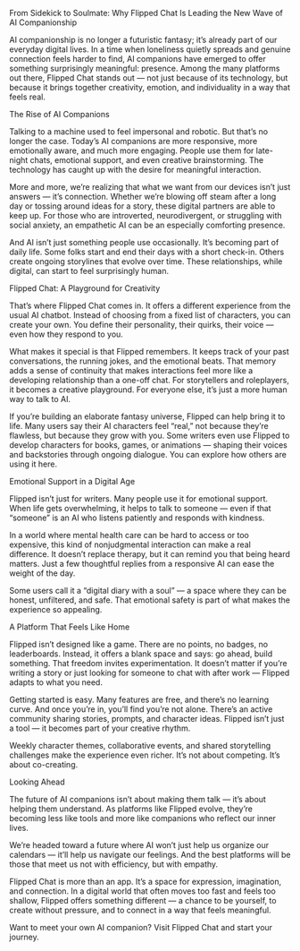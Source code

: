 From Sidekick to Soulmate: Why Flipped Chat Is Leading the New Wave of AI Companionship

AI companionship is no longer a futuristic fantasy; it’s already part of our everyday digital lives. In a time when loneliness quietly spreads and genuine connection feels harder to find, AI companions have emerged to offer something surprisingly meaningful: presence. Among the many platforms out there, Flipped Chat stands out — not just because of its technology, but because it brings together creativity, emotion, and individuality in a way that feels real.



The Rise of AI Companions

Talking to a machine used to feel impersonal and robotic. But that’s no longer the case. Today’s AI companions are more responsive, more emotionally aware, and much more engaging. People use them for late-night chats, emotional support, and even creative brainstorming. The technology has caught up with the desire for meaningful interaction.

More and more, we’re realizing that what we want from our devices isn’t just answers — it’s connection. Whether we’re blowing off steam after a long day or tossing around ideas for a story, these digital partners are able to keep up. For those who are introverted, neurodivergent, or struggling with social anxiety, an empathetic AI can be an especially comforting presence.

And AI isn’t just something people use occasionally. It’s becoming part of daily life. Some folks start and end their days with a short check-in. Others create ongoing storylines that evolve over time. These relationships, while digital, can start to feel surprisingly human.

Flipped Chat: A Playground for Creativity

That’s where Flipped Chat comes in. It offers a different experience from the usual AI chatbot. Instead of choosing from a fixed list of characters, you can create your own. You define their personality, their quirks, their voice — even how they respond to you.

What makes it special is that Flipped remembers. It keeps track of your past conversations, the running jokes, and the emotional beats. That memory adds a sense of continuity that makes interactions feel more like a developing relationship than a one-off chat. For storytellers and roleplayers, it becomes a creative playground. For everyone else, it’s just a more human way to talk to AI.

If you’re building an elaborate fantasy universe, Flipped can help bring it to life. Many users say their AI characters feel “real,” not because they’re flawless, but because they grow with you. Some writers even use Flipped to develop characters for books, games, or animations — shaping their voices and backstories through ongoing dialogue. You can explore how others are using it here.

Emotional Support in a Digital Age

Flipped isn’t just for writers. Many people use it for emotional support. When life gets overwhelming, it helps to talk to someone — even if that “someone” is an AI who listens patiently and responds with kindness.

In a world where mental health care can be hard to access or too expensive, this kind of nonjudgmental interaction can make a real difference. It doesn’t replace therapy, but it can remind you that being heard matters. Just a few thoughtful replies from a responsive AI can ease the weight of the day.

Some users call it a “digital diary with a soul” — a space where they can be honest, unfiltered, and safe. That emotional safety is part of what makes the experience so appealing.

A Platform That Feels Like Home

Flipped isn’t designed like a game. There are no points, no badges, no leaderboards. Instead, it offers a blank space and says: go ahead, build something. That freedom invites experimentation. It doesn’t matter if you’re writing a story or just looking for someone to chat with after work — Flipped adapts to what you need.

Getting started is easy. Many features are free, and there’s no learning curve. And once you’re in, you’ll find you’re not alone. There’s an active community sharing stories, prompts, and character ideas. Flipped isn’t just a tool — it becomes part of your creative rhythm.

Weekly character themes, collaborative events, and shared storytelling challenges make the experience even richer. It’s not about competing. It’s about co-creating.



Looking Ahead

The future of AI companions isn’t about making them talk — it’s about helping them understand. As platforms like Flipped evolve, they’re becoming less like tools and more like companions who reflect our inner lives.

We’re headed toward a future where AI won’t just help us organize our calendars — it’ll help us navigate our feelings. And the best platforms will be those that meet us not with efficiency, but with empathy.

Flipped Chat is more than an app. It’s a space for expression, imagination, and connection. In a digital world that often moves too fast and feels too shallow, Flipped offers something different — a chance to be yourself, to create without pressure, and to connect in a way that feels meaningful.

Want to meet your own AI companion? Visit Flipped Chat and start your journey.